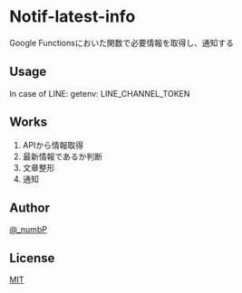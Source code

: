 # Notif-latest-info

Google Functionsにおいた関数で必要情報を取得し、通知する

## Usage
In case of LINE:
getenv: LINE_CHANNEL_TOKEN



## Works
1. APIから情報取得
2. 最新情報であるか判断
3. 文章整形
4. 通知

## Author

[@_numbP](https://twitter.com/_numbP)

## License

[MIT](https://github.com/go-numb/notif-latest-info/blob/master/LICENSE)